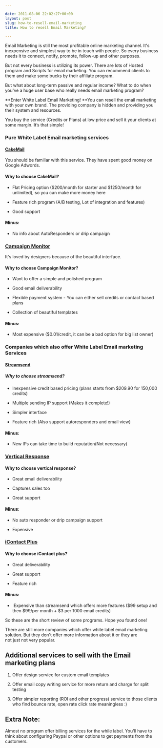 ```yaml
---

date: 2011-08-06 22:02:27+00:00
layout: post
slug: how-to-resell-email-marketing
title: How to resell Email Marketing?

---
```


Email Marketing is still the most profitable online marketing channel. It's inexpensive and simplest way to be in touch with people. So every business needs it to connect, notify, promote, follow-up and other purposes.

But not every business is utilizing its power. There are lots of Hosted program and Scripts for email marketing. You can recommend clients to them and make some bucks by their affiliate program.

But what about long-term passive and regular income? What to do when you've a huge user base who really needs email marketing program?

**Enter White Label Email Marketing! **You can resell the email marketing with your own brand. The providing company is hidden and providing you their system and resources.<!-- more -->

You buy the service (Credits or Plans) at low price and sell it your clients at some margin. It’s that simple!


### Pure White Label Email marketing services

#### [CakeMail](http://www.cakemail.com/)


You should be familiar with this service. They have spent good money on Google Adwords.


#### Why to choose CakeMail?

* Flat Pricing option ($200/month for starter and $1250/month for unlimited), so you can make more money here
	
* Feature rich program (A/B testing, Lot of integration and features)
	
* Good support

#### Minus:

* No info about AutoResponders or drip campaign


### [Campaign Monitor](http://www.campaignmonitor.com/)


It's loved by designers because of the beautiful interface.


#### Why to choose Campaign Monitor?

* Want to offer a simple and polished program

* Good email deliverability

* Flexible payment system - You can either sell credits or contact based plans

* Collection of beautiful templates

#### Minus:

* Most expensive ($0.01/credit, it can be a bad option for big list owner)

### Companies which also offer White Label Email marketing Services

#### [Streamsend](http://www.streamsend.com/reseller.html)

##### Why to choose streamsend?

* Inexpensive credit based pricing (plans starts from $209.90 for 150,000 credits)

* Multiple sending IP support (Makes it complete!)

* Simpler interface

* Feature rich (Also support autoresponders and email view)

#### Minus:

* New IPs can take time to build reputation(Not necessary)

### [Vertical Response](http://www.verticalresponse.com/partner/vr-for-agencies)

#### Why to choose vertical response?

* Great email deliverability

* Captures sales too

* Great support

#### Minus:

* No auto responder or drip campaign support

* Expensive


### [iContact Plus](http://www.icontactplus.com)

#### Why to choose iContact plus?

* Great deliverability

	
* Great support

* Feature rich


#### Minus:

*  Expensive than streamsend which offers more features ($99 setup and then $99/per month + $3 per 1000 email credits)


So these are the short review of some programs. Hope you found one!

There are still more companies which offer white label email marketing solution. But they don't offer more information about it or they are not just not very popular.


## Additional services to sell with the Email marketing plans


1. Offer design service for custom email templates

2. Offer email copy writing service for more return and charge for split testing

3. Offer simpler reporting (ROI and other progress) service to those clients who find bounce rate, open rate click rate meaningless :)


## Extra Note:


Almost no program offer billing services for the while label. You'll have to think about configuring Paypal or other options to get payments from the customers.
